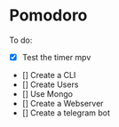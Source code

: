 # Pomodoro

To do:

- [x] Test the timer mpv
- [] Create a CLI
- [] Create Users
- [] Use Mongo
- [] Create a Webserver
- [] Create a telegram bot